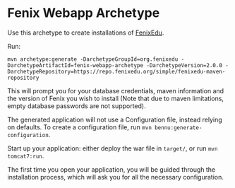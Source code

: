 # Fenix Webapp Archetype

Use this archetype to create installations of [FenixEdu](http://fenixedu.org).

Run: 
```
mvn archetype:generate -DarchetypeGroupId=org.fenixedu -DarchetypeArtifactId=fenix-webapp-archetype -DarchetypeVersion=2.0.0 -DarchetypeRepository=https://repo.fenixedu.org/simple/fenixedu-maven-repository
```

This will prompt you for your database credentials, maven information and the version of Fenix you wish to install (Note that due to maven limitations, empty database passwords are not supported).

The generated application will not use a Configuration file, instead relying on defaults. To create a configuration file, run `mvn bennu:generate-configuration`.

Start up your application: either deploy the war file in `target/`, or run `mvn tomcat7:run`.

The first time you open your application, you will be guided through the installation process, which will ask you for all the necessary configuration.
